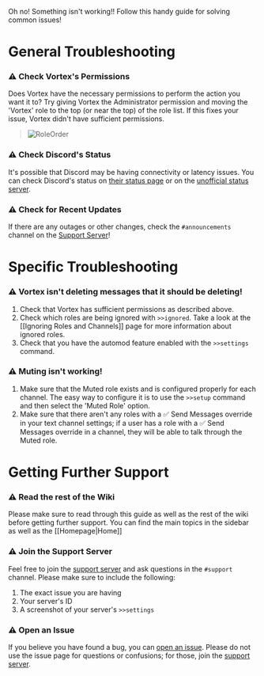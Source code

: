 Oh no! Something isn't working!! Follow this handy guide for solving common issues!

# General Troubleshooting
### ⚠ Check Vortex's Permissions
Does Vortex have the necessary permissions to perform the action you want it to? Try giving Vortex the Administrator permission and moving the 'Vortex' role to the top (or near the top) of the role list. If this fixes your issue, Vortex didn't have sufficient permissions.

> ![RoleOrder](https://i.imgur.com/kJMIG8o.gif)

### ⚠ Check Discord's Status
It's possible that Discord may be having connectivity or latency issues. You can check Discord's status on [their status page](https://status.discordapp.com/) or on the [unofficial status server](https://discord.gg/jn7TAP8).

### ⚠ Check for Recent Updates
If there are any outages or other changes, check the `#announcements` channel on the [Support Server](https://discord.gg/0p9LSGoRLu6Pet0k)!


# Specific Troubleshooting
### ⚠ Vortex isn't deleting messages that it should be deleting!
1. Check that Vortex has sufficient permissions as described above.
2. Check which roles are being ignored with `>>ignored`. Take a look at the [[Ignoring Roles and Channels]] page for more information about ignored roles.
3. Check that you have the automod feature enabled with the `>>settings` command.

### ⚠ Muting isn't working!
1. Make sure that the Muted role exists and is configured properly for each channel. The easy way to configure it is to use the `>>setup` command and then select the 'Muted Role' option.
2. Make sure that there aren't any roles with a ✅ Send Messages override in your text channel settings; if a user has a role with a ✅ Send Messages override in a channel, they will be able to talk through the Muted role.


# Getting Further Support
### ⚠ Read the rest of the Wiki
Please make sure to read through this guide as well as the rest of the wiki before getting further support. You can find the main topics in the sidebar as well as the [[Homepage|Home]]

### ⚠ Join the Support Server
Feel free to join the [support server](https://discord.gg/0p9LSGoRLu6Pet0k) and ask questions in the `#support` channel. Please make sure to include the following:
1. The exact issue you are having
2. Your server's ID
3. A screenshot of your server's `>>settings`

### ⚠ Open an Issue
If you believe you have found a bug, you can [open an issue](https://github.com/jagrosh/Vortex/issues). Please do not use the issue page for questions or confusions; for those, join the [support server](https://discord.gg/0p9LSGoRLu6Pet0k).